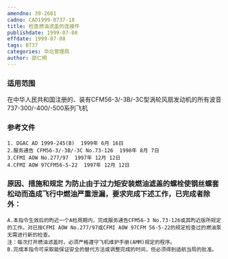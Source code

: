 ```yaml
---
amendno: 39-2601
cadno: CAD1999-B737-18
title: 检查燃油滤盖的连接件
publishdate: 1999-07-08
effdate: 1999-07-08
tags: B737
categories: 华北管理局
author: 邵仁明
---
```


### 适用范围 
在中华人民共和国注册的、装有CFM56-3/-3B/-3C型涡轮风扇发动机的所有波音737-300/-400/-500系列飞机

<!--more-->
### 参考文件
    1. DGAC AD 1999-245(B)  1999年 6月 16日
    2.服务通告 CFM56-3/-3B/-3C No.73-126  1998年 8月 7日
    3.CFMI AOW No.277/97  1997年 12月 12日
    4.CFMI AOW 97CFM56-5-22  1997年 12月 12日

### 原因、措施和规定 为防止由于过力矩安装燃油滤盖的螺栓使钢丝螺套松动而造成飞行中燃油严重泄漏，要求完成下述工作，已完成者除外： 
    A.本指令生效后的昀近一个A检周期内，完成服务通告CFM56-3 No.73-126或其昀近版所规定的工作。对已按CFMI AOW No.277/97或CFMI AOW 97CFM 56-5-22的规定检查过的燃油泵无需进行新的检查。 
    注：每次打开燃油滤盖时，必须严格遵守飞机维护手册(AMM)规定的程序。 
    B.完成本指令可采取能保证安全的替代方法或调整完成的时间，但必须得到适航当局的批准。

  
